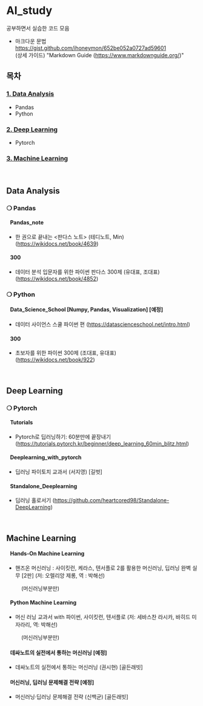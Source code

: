 # AI_study

  공부하면서 실습한 코드 모음

- 마크다운 문법  
https://gist.github.com/ihoneymon/652be052a0727ad59601   
(상세 가이드) "Markdown Guide (https://www.markdownguide.org/)"

## 목차

### [1. Data Analysis](#data-analysis)
- Pandas
- Python
  
### [2. Deep Learning](#deep-learning)
- Pytorch

### [3. Machine Learning](#machine-learning)
</br>



## Data Analysis

### ❍ Pandas

#### &nbsp;&nbsp; Pandas_note
- 한 권으로 끝내는 <판다스 노트> (테디노트, Min) (https://wikidocs.net/book/4639)

#### &nbsp;&nbsp; 300
- 데이터 분석 입문자를 위한 파이썬 판다스 300제 (유대표, 조대표) (https://wikidocs.net/book/4852)

### ❍ Python

#### &nbsp;&nbsp; Data_Science_School [Numpy, Pandas, Visualization] [예정]
- 데이터 사이언스 스쿨 파이썬 편 (https://datascienceschool.net/intro.html)

#### &nbsp;&nbsp; 300
- 초보자를 위한 파이썬 300제 (조대표, 유대표) (https://wikidocs.net/book/922)

</br>

## Deep Learning

### ❍ Pytorch

#### &nbsp;&nbsp; Tutorials
- Pytorch로 딥러닝하기: 60분만에 끝장내기 (https://tutorials.pytorch.kr/beginner/deep_learning_60min_blitz.html)

#### &nbsp;&nbsp; Deeplearning_with_pytorch
- 딥러닝 파이토치 교과서 (서지영) [길벗]

#### &nbsp;&nbsp; Standalone_Deeplearning
- 딥러닝 홀로서기 (https://github.com/heartcored98/Standalone-DeepLearning)


</br>

## Machine Learning

#### &nbsp;&nbsp; Hands-On Machine Learning
- 핸즈온 머신러닝 : 사이킷런, 케라스, 텐서플로 2를 활용한 머신러닝, 딥러닝 완벽 실무 [2판] (저: 오렐리앙 제롱, 역 : 박해선)

&nbsp;&nbsp;&nbsp;&nbsp;&nbsp;&nbsp;&nbsp;&nbsp;&nbsp;&nbsp;(머신러닝부분만)

#### &nbsp;&nbsp; Python Machine Learning
- 머신 러닝 교과서 with 파이썬, 사이킷런, 텐서플로 (저: 세바스찬 라시카, 바히드 미자라리, 역: 박해선)

&nbsp;&nbsp;&nbsp;&nbsp;&nbsp;&nbsp;&nbsp;&nbsp;&nbsp;&nbsp;(머신러닝부분만)

#### &nbsp;&nbsp; 데싸노트의 실전에서 통하는 머신러닝 [예정]
- 데싸노트의 실전에서 통하는 머신러닝 (권시현) [골든래빗]

#### &nbsp;&nbsp; 머신러닝, 딥러닝 문제해결 전략 [예정]
- 머신러닝·딥러닝 문제해결 전략 (신백균) [골든래빗]